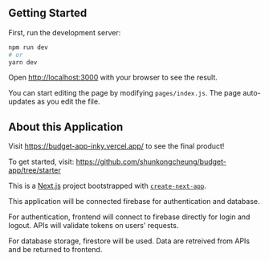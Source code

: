 ## Getting Started

First, run the development server:

```bash
npm run dev
# or
yarn dev
```

Open [http://localhost:3000](http://localhost:3000) with your browser to see the result.

You can start editing the page by modifying `pages/index.js`. The page auto-updates as you edit the file.

## About this Application

Visit https://budget-app-inky.vercel.app/ to see the final product!

To get started, visit: https://github.com/shunkongcheung/budget-app/tree/starter

This is a [Next.js](https://nextjs.org/) project bootstrapped with [`create-next-app`](https://github.com/vercel/next.js/tree/canary/packages/create-next-app).

This application will be connected firebase for authentication and database. 

For authentication, frontend will connect to firebase directly for login and logout. APIs will validate tokens on users' requests.

For database storage, firestore will be used. Data are retreived from APIs and be returned to frontend.
